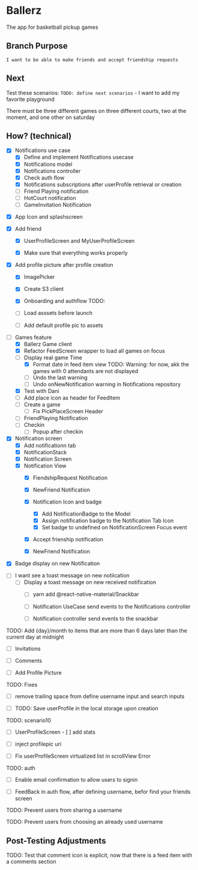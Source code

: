 # Ballerz
The app for basketball pickup games


## Branch Purpose
    I want to be able to make friends and accept friendship requests
## Next 
Test these scenarios:
    `TODO: define next scenarios` 
    - I want to add my favorite playground
        
There must be three different games on three different courts, two at the moment, and one other on saturday


## How? (technical)

- [x] Notifications use case
    - [x] Define and implement Notifications usecase
    - [x] Notifications model
    - [x] Notifications controller
    * [x] Check auth flow
    - [x] Notifications subscriptions after userProfile retrieval or creation
    - [ ] Friend Playing notification
    - [ ] HotCourt notification
    - [ ] GameInvitation Notification

* [x] App Icon and splashscreen

- [x] Add friend
    - [x] UserProfileScreen and MyUserProfileScreen
    - [x] Make sure that everything works properly


* [x] Add profile picture after profile creation
    - [x] ImagePicker
    - [x] Create S3 client

    - [x] Onboarding and authflow
    TODO:
    - [ ] Load asssets before launch 
    - [ ] Add default profile pic to assets
        

- [ ] Games feature
    - [x] Ballerz Game client
    - [x] Refactor FeedScreen wrapper to load all games on focus
    - [ ] Display real game Time 
        - [x] Format date in feed item view
    TODO: Warning: for now, akk the games with 0 attendants are not displayed
        - [ ] Undo the last warning
        - [ ] Undo onNewNotification warning in Notifications repository
    - [x] Test with Dani 
    - [ ] Add place icon as header for FeedItem
    - [ ] Create a game
        - [ ] Fix PickPlaceScreen Header
    - [ ] FriendPlaying Notification
    - [ ] Checkin
        - [ ] Popup after checkin

- [x] Notification screen
    - [x] Add notificationn tab
    - [x] NotificationStack
    - [x] Notification Screen
    - [x] Notification View 
        - [x] FiendshipRequest Notification
        - [x] NewFriend Notification
        - [x] Notification Icon and badge 
            - [x] Add NotificationBadge to the Model
            - [x] Assign notification badge to the Notification Tab Icon
            - [x] Set badge to undefined on NotificationScreen Focus event

        - [x] Accept frienship notification
        - [x] NewFriend Notification
        

* [x] Badge display on new Notification

- [ ] I want see a toast message on new notiication
    - [ ] Display a toast message on new received notification 
        - [ ] yarn add @react-native-material/Snackbar
        - [ ] Notification UseCase send events to the Notifications controller
        - [ ] Notification  controller send events to the snackbar  
        

TODO: Add {day}/month to items that are more than 6 days later than the current day at midnight

 

<!-- - [ ] Add place -->
- [ ] Invitations
- [ ] Comments


- [ ] Add Profile Picture




TODO: Fixes
- [ ] remove trailing space from define username input and search inputs 

* [ ] TODO: Save userProfile in the local storage upon creation


TODO: scenario10
- [ ] UserProfileScreen
            - [ ] add stats
* [ ] inject profilepic uri
* [ ] Fix userProfileScreen virtualized list in scrollView Error


TODO: auth
* [ ] Enable email confirmation to allow users to signin 
- [ ] FeedBack in auth flow, after defining username, befor find your friends screen


TODO: Prevent users from sharing a username


TODO: Prevent users from choosing an already used username





## Post-Testing Adjustments
TODO: Test that comment icon is explicit, now that there is a feed item with a comments section